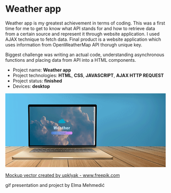 # Weather app

Weather app is my greatest achievement in terms of coding. 
This was a first time for me to get to know what API stands for and how to retrieve data from a certain source and represent it through website application.
I used AJAX technique to fetch data.
Final product is a website application which uses information from OpenWeatherMap API thorugh unique key.

Biggest challenge was writing an actual code, understanding asynchronous functions and placing data from API into a HTML components.


* Project name: __Weather app__
* Project technologies: __HTML__, __CSS__, __JAVASCRIPT__, __AJAX HTTP REQUEST__
* Project status: __finished__
* Devices: __desktop__


<img src="weather_app.gif" 
raw=true
alt="portfolio design"/>


<a href="https://www.freepik.com/free-photos-vectors/mockup">Mockup vector created by upklyak - www.freepik.com</a>

gif presentation and project by Elma Mehmedić
